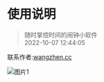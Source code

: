 # 使用说明
> 随时掌控时间的闹钟小软件  
> 2022-10-07 12:44:05

联系作者:[wangzhen.cc](http://wangzhen.cc)


![图片1](https://cdn.pixabay.com/photo/2017/03/04/13/12/alarm-clock-2116007_960_720.jpg)
 
